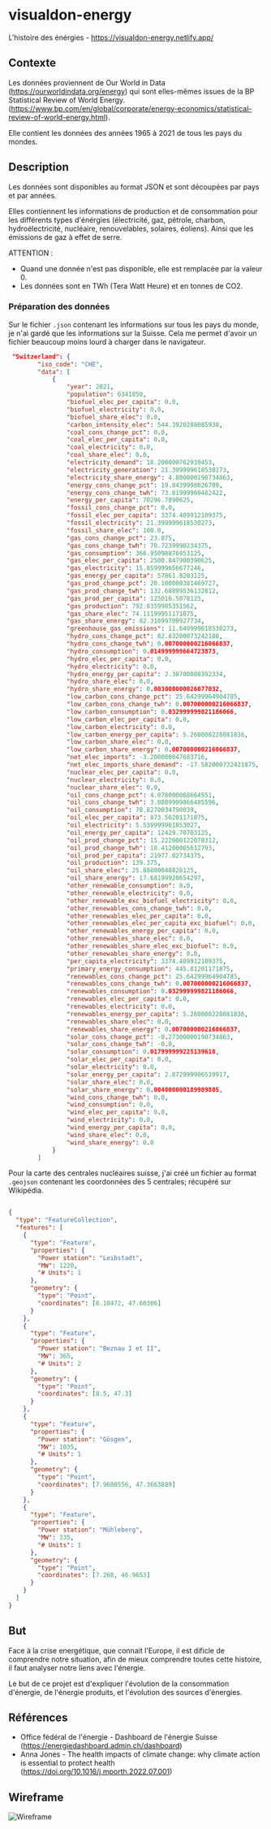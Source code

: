 # visualdon-energy

L'histoire des énérgies - https://visualdon-energy.netlify.app/

## Contexte

Les données proviennent de Our World in Data (https://ourworldindata.org/energy) qui sont elles-mêmes issues de la BP Statistical Review of World Energy. (https://www.bp.com/en/global/corporate/energy-economics/statistical-review-of-world-energy.html).

Elle contient les données des années 1965 à 2021 de tous les pays du mondes.

## Description

Les données sont disponibles au format JSON et sont découpées par pays et par années.

Elles contiennent les informations de production et de consommation pour les différents types d'énérgies (électricité, gaz, pétrole, charbon, hydroélectricité, nucléaire, renouvelables, solaires, éoliens). Ainsi que les émissions de gaz à effet de serre.

ATTENTION :
- Quand une donnée n'est pas disponible, elle est remplacée par la valeur 0.
- Les données sont en TWh (Tera Watt Heure) et en tonnes de CO2.

### Préparation des données

Sur le fichier `.json` contenant les informations sur tous les pays du monde, je n'ai gardé que les informations sur la Suisse. Cela me permet d'avoir un fichier beaucoup moins lourd à charger dans le navigateur. 

```json
 "Switzerland": {
        "iso_code": "CHE",
        "data": [
            {
                "year": 2021,
                "population": 6341850,
                "biofuel_elec_per_capita": 0.0,
                "biofuel_electricity": 0.0,
                "biofuel_share_elec": 0.0,
                "carbon_intensity_elec": 544.3920288085938,
                "coal_cons_change_pct": 0.0,
                "coal_elec_per_capita": 0.0,
                "coal_electricity": 0.0,
                "coal_share_elec": 0.0,
                "electricity_demand": 18.200000762939453,
                "electricity_generation": 21.399999618530273,
                "electricity_share_energy": 4.800000190734863,
                "energy_cons_change_pct": 19.8439998626709,
                "energy_cons_change_twh": 73.81999969482422,
                "energy_per_capita": 70296.7890625,
                "fossil_cons_change_pct": 0.0,
                "fossil_elec_per_capita": 3374.409912109375,
                "fossil_electricity": 21.399999618530273,
                "fossil_share_elec": 100.0,
                "gas_cons_change_pct": 23.875,
                "gas_cons_change_twh": 70.7239990234375,
                "gas_consumption": 366.95098876953125,
                "gas_elec_per_capita": 2500.847900390625,
                "gas_electricity": 15.859999656677246,
                "gas_energy_per_capita": 57861.8203125,
                "gas_prod_change_pct": 20.100000381469727,
                "gas_prod_change_twh": 132.68899536132812,
                "gas_prod_per_capita": 125016.5078125,
                "gas_production": 792.8359985351562,
                "gas_share_elec": 74.11199951171875,
                "gas_share_energy": 82.31099700927734,
                "greenhouse_gas_emissions": 11.649999618530273,
                "hydro_cons_change_pct": 82.83200073242188,
                "hydro_cons_change_twh": 0.007000000216066837,
                "hydro_consumption": 0.014999999664723873,
                "hydro_elec_per_capita": 0.0,
                "hydro_electricity": 0.0,
                "hydro_energy_per_capita": 2.38700008392334,
                "hydro_share_elec": 0.0,
                "hydro_share_energy": 0.003000000026077032,
                "low_carbon_cons_change_pct": 25.64299964904785,
                "low_carbon_cons_change_twh": 0.007000000216066837,
                "low_carbon_consumption": 0.032999999821186066,
                "low_carbon_elec_per_capita": 0.0,
                "low_carbon_electricity": 0.0,
                "low_carbon_energy_per_capita": 5.260000228881836,
                "low_carbon_share_elec": 0.0,
                "low_carbon_share_energy": 0.007000000216066837,
                "net_elec_imports": -3.200000047683716,
                "net_elec_imports_share_demand": -17.582000732421875,
                "nuclear_elec_per_capita": 0.0,
                "nuclear_electricity": 0.0,
                "nuclear_share_elec": 0.0,
                "oil_cons_change_pct": 4.078000068664551,
                "oil_cons_change_twh": 3.0889999866485596,
                "oil_consumption": 78.8270034790039,
                "oil_elec_per_capita": 873.56201171875,
                "oil_electricity": 5.539999961853027,
                "oil_energy_per_capita": 12429.70703125,
                "oil_prod_change_pct": 15.222000122070312,
                "oil_prod_change_twh": 18.41200065612793,
                "oil_prod_per_capita": 21977.02734375,
                "oil_production": 139.375,
                "oil_share_elec": 25.88800048828125,
                "oil_share_energy": 17.68199920654297,
                "other_renewable_consumption": 0.0,
                "other_renewable_electricity": 0.0,
                "other_renewable_exc_biofuel_electricity": 0.0,
                "other_renewables_cons_change_twh": 0.0,
                "other_renewables_elec_per_capita": 0.0,
                "other_renewables_elec_per_capita_exc_biofuel": 0.0,
                "other_renewables_energy_per_capita": 0.0,
                "other_renewables_share_elec": 0.0,
                "other_renewables_share_elec_exc_biofuel": 0.0,
                "other_renewables_share_energy": 0.0,
                "per_capita_electricity": 3374.409912109375,
                "primary_energy_consumption": 445.81201171875,
                "renewables_cons_change_pct": 25.64299964904785,
                "renewables_cons_change_twh": 0.007000000216066837,
                "renewables_consumption": 0.032999999821186066,
                "renewables_elec_per_capita": 0.0,
                "renewables_electricity": 0.0,
                "renewables_energy_per_capita": 5.260000228881836,
                "renewables_share_elec": 0.0,
                "renewables_share_energy": 0.007000000216066837,
                "solar_cons_change_pct": -0.27300000190734863,
                "solar_cons_change_twh": -0.0,
                "solar_consumption": 0.017999999225139618,
                "solar_elec_per_capita": 0.0,
                "solar_electricity": 0.0,
                "solar_energy_per_capita": 2.872999906539917,
                "solar_share_elec": 0.0,
                "solar_share_energy": 0.004000000189989805,
                "wind_cons_change_twh": 0.0,
                "wind_consumption": 0.0,
                "wind_elec_per_capita": 0.0,
                "wind_electricity": 0.0,
                "wind_energy_per_capita": 0.0,
                "wind_share_elec": 0.0,
                "wind_share_energy": 0.0
            }
        ]
```

Pour la carte des centrales nucléaires suisse, j'ai créé un fichier au format `.geojson` contenant les coordonnées des 5 centrales; récupéré sur Wikipédia.

```json

{
  "type": "FeatureCollection",
  "features": [
    {
      "type": "Feature",
      "properties": {
        "Power station": "Leibstadt",
        "MW": 1220,
        "# Units": 1
      },
      "geometry": {
        "type": "Point",
        "coordinates": [8.18472, 47.60306]
      }
    },
    {
      "type": "Feature",
      "properties": {
        "Power station": "Beznau I et II",
        "MW": 365,
        "# Units": 2
      },
      "geometry": {
        "type": "Point",
        "coordinates": [8.5, 47.3]
      }
    },
    {
      "type": "Feature",
      "properties": {
        "Power station": "Gösgen",
        "MW": 1035,
        "# Units": 1
      },
      "geometry": {
        "type": "Point",
        "coordinates": [7.9680556, 47.3663889]
      }
    },
    {
      "type": "Feature",
      "properties": {
        "Power station": "Mühleberg",
        "MW": 335,
        "# Units": 1
      },
      "geometry": {
        "type": "Point",
        "coordinates": [7.268, 46.9653]
      }
    }
  ]
}
```

## But

Face à la crise energétique, que connait l'Europe, il est dificle de comprendre notre situation, afin de mieux comprendre toutes cette histoire, il faut analyser notre liens avec l'énergie.

Le but de ce projet est d'expliquer l'évolution de la consommation d'énergie, de l'énergie produits, et l'évolution des sources d'énergies.

## Références

- Office fédéral de l'énergie - Dashboard de l'énergie Suisse (https://energiedashboard.admin.ch/dashboard)
- Anna Jones - The health impacts of climate change: why climate action is essential to protect health (https://doi.org/10.1016/j.mporth.2022.07.001) 


## Wireframe

![Wireframe](./assets/images/wireframe.png)
